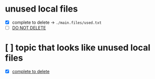 # unused local files
- [x] complete to delete -> `./main.files/used.txt` 
- [ ] [DO NOT DELETE](./main.files/used.txt)

# [ ] topic that looks like unused local files 
- [x] [complete to delete](./main.files/used.txt)
